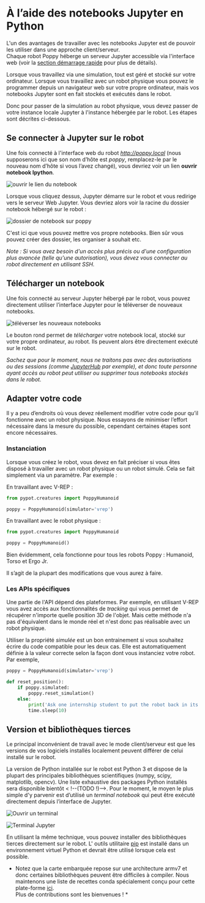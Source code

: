 # À l’aide des notebooks Jupyter en Python

L'un des avantages de travailler avec les notebooks Jupyter est de pouvoir les utiliser dans une approche client/serveur.   
Chaque robot Poppy héberge un serveur Jupyter accessible via l'interface web (voir la [section démarrage rapide](../getting-started/program-the-robot.md) pour plus de détails).

Lorsque vous travaillez via une simulation, tout est géré et stocké sur votre ordinateur. Lorsque vous travaillez avec un robot physique vous pouvez le programmer depuis un navigateur web sur votre propre ordinateur, mais vos notebooks Jupyter sont en fait stockés et exécutés dans le robot.

Donc pour passer de la simulation au robot physique, vous devez passer de votre instance locale Jupyter à l'instance hébergée par le robot. Les étapes sont décrites ci-dessous.

## Se connecter à Jupyter sur le robot

Une fois connecté à l'interface web du robot *http://poppy.local* (nous supposerons ici que son nom d’hôte est *poppy*, remplacez-le par le nouveau nom d’hôte si vous l’avez changé), vous devriez voir un lien **ouvrir notebook Ipython**.

![ouvrir le lien du notebook](../img/poppy_home.png)

Lorsque vous cliquez dessus, Jupyter démarre sur le robot et vous redirige vers le serveur Web Jupyter. Vous devriez alors voir la racine du dossier notebook hébergé sur le robot :

![dossier de notebook sur poppy](../img/jupyter/root-folder.jpg)

C'est ici que vous pouvez mettre vos propre notebooks. Bien sûr vous pouvez créer des dossier, les organiser à souhait etc.

*Note : Si vous avez besoin d'un accès plus précis ou d'une configuration plus avancée (telle qu'une autorisation), vous devez vous connecter au robot directement en utilisant SSH.*

## Télécharger un notebook

Une fois connecté au serveur Jupyter hébergé par le robot, vous pouvez directement utiliser l’interface Jupyter pour le téléverser de nouveaux notebooks.

![téléverser les nouveaux notebooks](../img/jupyter/upload-notebooks.jpg)

Le bouton rond permet de *télécharger* votre notebook local, stocké sur votre propre ordinateur, au robot. Ils peuvent alors être directement exécuté sur le robot.

*Sachez que pour le moment, nous ne traitons pas avec des autorisations ou des sessions (comme [JupyterHub](https://github.com/jupyter/jupyterhub) par exemple), et donc toute personne ayant accès au robot peut utiliser ou supprimer tous notebooks stockés dans le robot.*

## Adapter votre code

Il y a peu d’endroits où vous devez réellement modifier votre code pour qu’il fonctionne avec un robot physique. Nous essayons de minimiser l’effort nécessaire dans la mesure du possible, cependant certaines étapes sont encore nécessaires.

### Instanciation

Lorsque vous créez le robot, vous devez en fait préciser si vous êtes disposé à travailler avec un robot physique ou un robot simulé. Cela se fait simplement via un paramètre. Par exemple :

En travaillant avec V-REP :

```python
from pypot.creatures import PoppyHumanoid

poppy = PoppyHumanoid(simulator='vrep')
```

En travaillant avec le robot physique :

```python
from pypot.creatures import PoppyHumanoid

poppy = PoppyHumanoid()
```

Bien évidemment, cela fonctionne pour tous les robots Poppy : Humanoid, Torso et Ergo Jr.

Il s’agit de la plupart des modifications que vous aurez à faire.

### Les APIs spécifiques

Une partie de l'API dépend des plateformes. Par exemple, en utilisant V-REP vous avez accès aux fonctionnalités de *tracking* qui vous permet de récupérer n'importe quelle position 3D de l'objet. Mais cette méthode n'a pas d'équivalent dans le monde réel et n'est donc pas réalisable avec un robot physique.

Utiliser la propriété *simulée* est un bon entrainement si vous souhaitez écrire du code compatible pour les deux cas. Elle est automatiquement définie à la valeur correcte selon la façon dont vous instanciez votre robot. Par exemple,

```python
poppy = PoppyHumanoid(simulator='vrep')

def reset_position():
    if poppy.simulated:
        poppy.reset_simulation()
    else:
        print('Ask one internship student to put the robot back in its origin position.')
        time.sleep(10)
```

## Version et bibliothèques tierces

Le principal inconvénient de travail avec le mode client/serveur est que les versions de vos logiciels installés localement peuvent différer de celui installé sur le robot.

La version de Python installée sur le robot est Python 3 et dispose de la plupart des principales bibliothèques scientifiques (numpy, scipy, matplotlib, opencv). Une liste exhaustive des packages Python installés sera disponible bientôt < !--(TODO !)-->. Pour le moment, le moyen le plus simple d'y parvenir est d’utilisé un *terminal notebook* qui peut être exécuté directement depuis l’interface de Jupyter.

![Ouvrir un terminal](../img/jupyter/open-terminal.jpg)

![Terminal Jupyter](../img/jupyter/terminal.jpg)

En utilisant la même technique, vous pouvez installer des bibliothèques tierces directement sur le robot. L' outils utilitaire [pip](https://pip.readthedocs.org) est installé dans un environnement virtuel Python et devrait être utilisé lorsque cela est possible.

* Notez que la carte embarquée repose sur une architecture armv7 et donc certaines bibliothèques peuvent être difficiles à compiler. Nous maintenons une liste de recettes conda spécialement conçu pour cette plate-forme [ici](https://anaconda.org/poppy-project).   
Plus de contributions sont les bienvenues ! *